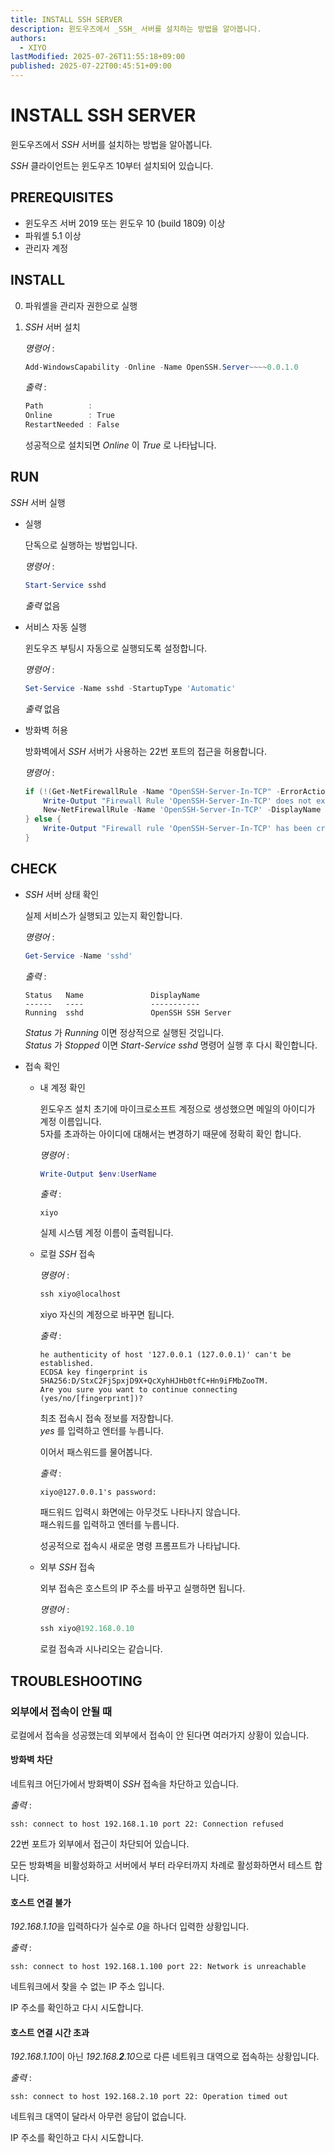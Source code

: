 ```yaml
---
title: INSTALL SSH SERVER
description: 윈도우즈에서 _SSH_ 서버를 설치하는 방법을 알아봅니다.
authors:
  - XIYO
lastModified: 2025-07-26T11:55:18+09:00
published: 2025-07-22T00:45:51+09:00
---
```

# INSTALL SSH SERVER

윈도우즈에서 _SSH_ 서버를 설치하는 방법을 알아봅니다.

_SSH_ 클라이언트는 윈도우즈 10부터 설치되어 있습니다.

## PREREQUISITES

- 윈도우즈 서버 2019 또는 윈도우 10 (build 1809) 이상
- 파워셸 5.1 이상
- 관리자 계정

## INSTALL

0. 파워셸을 관리자 권한으로 실행
1. _SSH_ 서버 설치

   _명령어_ :

   ```powershell
   Add-WindowsCapability -Online -Name OpenSSH.Server~~~~0.0.1.0
   ```

   _출력_ :

   ```powershell
   Path          :
   Online        : True
   RestartNeeded : False
   ```

   성공적으로 설치되면 _Online_ 이 _True_ 로 나타납니다.

## RUN

_SSH_ 서버 실행

- 실행

  단독으로 실행하는 방법입니다.

  _명령어_ :

  ```powershell
  Start-Service sshd
  ```

  _출력_ 없음

- 서비스 자동 실행

  윈도우즈 부팅시 자동으로 실행되도록 설정합니다.

  _명령어_ :

  ```powershell
  Set-Service -Name sshd -StartupType 'Automatic'
  ```

  _출력_ 없음

- 방화벽 허용

  방화벽에서 _SSH_ 서버가 사용하는 22번 포트의 접근을 허용합니다.

  _명령어_ :

  ```powershell
  if (!(Get-NetFirewallRule -Name "OpenSSH-Server-In-TCP" -ErrorAction SilentlyContinue | Select-Object Name, Enabled)) {
      Write-Output "Firewall Rule 'OpenSSH-Server-In-TCP' does not exist, creating it..."
      New-NetFirewallRule -Name 'OpenSSH-Server-In-TCP' -DisplayName 'OpenSSH Server (sshd)' -Enabled True -Direction Inbound -Protocol TCP -Action Allow -LocalPort 22
  } else {
      Write-Output "Firewall rule 'OpenSSH-Server-In-TCP' has been created and exists."
  }
  ```

## CHECK

- _SSH_ 서버 상태 확인

  실제 서비스가 실행되고 있는지 확인합니다.

  _명령어_ :

  ```powershell
  Get-Service -Name 'sshd'
  ```

  _출력_ :

  ```text
  Status   Name               DisplayName
  ------   ----               -----------
  Running  sshd               OpenSSH SSH Server
  ```

  _Status_ 가 _Running_ 이면 정상적으로 실행된 것입니다. \
   _Status_ 가 _Stopped_ 이면 _Start-Service sshd_ 명령어 실행 후 다시 확인합니다.

- 접속 확인

  - 내 계정 확인

    윈도우즈 설치 초기에 마이크로소프트 계정으로 생성했으면 메일의 아이디가 계정 이름입니다. \
     5자를 초과하는 아이디에 대해서는 변경하기 때문에 정확히 확인 합니다.

    _명령어_ :

    ```powershell
    Write-Output $env:UserName
    ```

    _출력_ :

    ```text
    xiyo
    ```

    실제 시스템 계정 이름이 출력됩니다.

  - 로컬 _SSH_ 접속

    _명령어_ :

    ```powershell
    ssh xiyo@localhost
    ```

    xiyo 자신의 계정으로 바꾸면 됩니다.

    _출력_ :

    ```text
    he authenticity of host '127.0.0.1 (127.0.0.1)' can't be established.
    ECDSA key fingerprint is SHA256:D/StxC2FjSpxjD9X+QcXyhHJHb0tfC+Hn9iFMbZooTM.
    Are you sure you want to continue connecting (yes/no/[fingerprint])?
    ```

    최초 접속시 접속 정보를 저장합니다. \
     _yes_ 를 입력하고 엔터를 누릅니다.

    이어서 패스워드를 물어봅니다.

    _출력_ :

    ```text
    xiyo@127.0.0.1's password:
    ```

    패드워드 입력시 화면에는 아무것도 나타나지 않습니다. \
     패스워드를 입력하고 엔터를 누릅니다.

    성공적으로 접속시 새로운 명령 프롬프트가 나타납니다.

  - 외부 _SSH_ 접속

    외부 접속은 호스트의 IP 주소를 바꾸고 실행하면 됩니다.

    _명령어_ :

    ```powershell
    ssh xiyo@192.168.0.10
    ```

    로컬 접속과 시나리오는 같습니다.

## TROUBLESHOOTING

### 외부에서 접속이 안될 때

로컬에서 접속을 성공했는데 외부에서 접속이 안 된다면 여러가지 상황이 있습니다.

#### 방화벽 차단

네트워크 어딘가에서 방화벽이 _SSH_ 접속을 차단하고 있습니다.

_출력_ :

```text
ssh: connect to host 192.168.1.10 port 22: Connection refused
```

22번 포트가 외부에서 접근이 차단되어 있습니다.

모든 방화벽을 비활성화하고 서버에서 부터 라우터까지 차례로 활성화하면서 테스트 합니다.

#### 호스트 연결 불가

*192.168.1.10*을 입력하다가 실수로 *0*을 하나더 입력한 상황입니다.

_출력_ :

```text
ssh: connect to host 192.168.1.100 port 22: Network is unreachable
```

네트워크에서 찾을 수 없는 IP 주소 입니다.

IP 주소를 확인하고 다시 시도합니다.

#### 호스트 연결 시간 초과

*192.168.1.10*이 아닌 *192.168.**2**.10*으로 다른 네트워크 대역으로 접속하는 상황입니다.

_출력_ :

```text
ssh: connect to host 192.168.2.10 port 22: Operation timed out
```

네트워크 대역이 달라서 아무런 응답이 없습니다.

IP 주소를 확인하고 다시 시도합니다.
